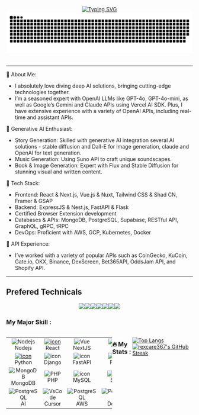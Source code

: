 <div align="center">
<a href="https://git.io/typing-svg"><img src="https://readme-typing-svg.demolab.com?font=Comic+Sans+MS&size=30&pause=1000&center=true&width=520&lines=I+am+a+AI+Full+Stack+Developer;Over+6+years+of+Experience" alt="Typing SVG" /></a>
</div>
<picture>
  <source media="(prefers-color-scheme: dark)" srcset="https://raw.githubusercontent.com/platane/platane/output/github-contribution-grid-snake-dark.svg">
  <source media="(prefers-color-scheme: light)" srcset="https://raw.githubusercontent.com/platane/platane/output/github-contribution-grid-snake.svg">
  <img alt="github contribution grid snake animation" src="https://raw.githubusercontent.com/platane/platane/output/github-contribution-grid-snake.svg">
</picture>
<div align="center">
  <img src="https://komarev.com/ghpvc/?username=rexcare367&style=flat-square&color=blue" alt=""/>
</div>

---

👀 About Me:

- I absolutely love diving deep AI solutions, bringing cutting-edge technologies together.
- I’m a seasoned expert with OpenAI LLMs like GPT-4o, GPT-4o-mini, as well as Google’s Gemini and Claude APIs using Vercel AI SDK. Plus, I have extensive experience with a variety of OpenAI APIs, including real-time and assistant APIs.

🍄 Generative AI Enthusiast:

- Story Generation: Skilled with generative AI integration several AI solutions - stable diffusion and Dall-E for image generation, claude and OpenAI for text generation. 
- Music Generation: Using Suno API to craft unique soundscapes.
- Book & Image Generation: Expert with Flux and Stable Diffusion for stunning visual and written content.

🌱 Tech Stack:

- Frontend: React & Next.js, Vue.js & Nuxt, Tailwind CSS & Shad CN, Framer & GSAP
- Backend: ExpressJS & Nest.js, FastAPI & Flask
- Certified Browser Extension development
- Databases & APIs: MongoDB, PostgreSQL, Supabase, RESTful API, GraphQL, gRPC, tRPC
- DevOps: Proficient with AWS, GCP, Kubernetes, Docker

🌟 API Experience:

- I’ve worked with a variety of popular APIs such as CoinGecko, KuCoin, Gate.io, OKX, Binance, DexScreen, Bet365API, OddsJam API, and Shopify API.

---

## Prefered Technicals

<p align="center">
  <img src="https://media3.giphy.com/media/ln7z2eWriiQAllfVcn/200w.webp" width="100"><img src="https://i.giphy.com/media/LMt9638dO8dftAjtco/200.webp" width="100"><img src="https://i.giphy.com/media/eNAsjO55tPbgaor7ma/200w.webp" width="100"><img src="https://i.giphy.com/media/VgGthkhUvGgOit7Y9i/200.webp" width="100"><img src="https://media3.giphy.com/media/kdFc8fubgS31b8DsVu/giphy.webp" width="100"><img src="https://i.giphy.com/media/KzJkzjggfGN5Py6nkT/200.webp" width="100"><img src="https://i.giphy.com/media/IdyAQJVN2kVPNUrojM/200.webp" width="100">
</p>

### My Major Skill :

  <div style="display: flex; align-items: flex-start; align: center">
<table align="center">
  <tr>
        <td align="center" width="96">
        <img src="https://skillicons.dev/icons?i=nodejs" width="48" height="48" alt="Nodejs" />
      <br>Nodejs
      </td>
    <td align="center" width="96">
        <a href="https://drive.google.com/file/d/1p2Y4xDEixiKGIndXhAvXaa1zQothjKoI/view?usp=sharing" ><img src="https://techstack-generator.vercel.app/react-icon.svg" alt="icon" width="65" height="65" /></a>
      <br>React
    </td>
     <td align="center" width="96">
        <img src="https://skillicons.dev/icons?i=nextjs" width="48" height="48" alt="Vue" />
      <br>NextJS
    </td>
              <td align="center" width="96">
        <img src="https://skillicons.dev/icons?i=nestjs" width="48" height="48" alt="Vue" />
      <br>Vue
    </td>
              <td align="center" width="96">
        <img src="https://skillicons.dev/icons?i=angular" width="48" height="48" alt="Vue" />
      <br>Angular
    </td>
    </td>
              <td align="center" width="96">
        <img src="https://skillicons.dev/icons?i=svelte" width="48" height="48" alt="Vue" />
      <br>Svelte
    </td>
    <td align="center" width="96">
        <img src="https://techstack-generator.vercel.app/js-icon.svg" alt="icon" width="65" height="65" />
      <br>JavaScript
    </td>
    <td align="center" width="96">
        <img src="https://techstack-generator.vercel.app/ts-icon.svg" alt="icon" width="65" height="65" />
      <br>TypeScript
    </td>
  </tr>
  <tr>
    <td align="center" width="96">
      <a href="#macropower-tech">
        <img src="https://techstack-generator.vercel.app/python-icon.svg" alt="icon" width="65" height="65" />
      </a>
      <br>Python
    </td>
  <td align="center" width="96">
        <img src="https://techstack-generator.vercel.app/django-icon.svg" alt="icon" width="65" height="65" />
      <br>Django
       </td>
        <td align="center" width="96">
        <img src="https://skillicons.dev/icons?i=fastapi" alt="icon" width="65" height="65" />
      <br>FastAPI
       </td>
       <td align="center" width="96">
        <img src="https://skillicons.dev/icons?i=flask" alt="icon" width="65" height="65" />
      <br>Flask
       </td>
    <td align="center" width="96">
        <img src="https://skillicons.dev/icons?i=jquery" width="48" height="48" alt="jQuery" />
      <br>jQuery
    </td>
    <td align="center"  width="96">
        <img src="https://skillicons.dev/icons?i=html" width="48" height="48" alt="HTML5" />
      <br>HTML5
    </td>
    <td align="center" width="96">
        <img src="https://skillicons.dev/icons?i=css" width="48" height="48" alt="css" />
      <br>CSS
    </td>
    <td align="center" width="96">
        <img src="https://skillicons.dev/icons?i=tailwind" width="48" height="48" alt="tailwind" />
      <br>Tailwind
    </td>
  </tr>
 <tr>
      <td align="center" width="96">
        <img src="https://skillicons.dev/icons?i=mongodb" width="48" height="48" alt="MongoDB" />
      <br>MongoDB
    </td>
      </td>
    <td align="center" width="96">
        <img src="https://skillicons.dev/icons?i=php" width="48" height="48" alt="PHP" />
      <br>PHP
    </td>
    <td align="center" width="96">
        <img src="https://techstack-generator.vercel.app/mysql-icon.svg" alt="icon" width="65" height="65" />
      <br>MySQL
    </td>
              <td align="center" width="96">
        <img src="https://skillicons.dev/icons?i=sass" width="48" height="48" alt="Sass" />
      <br>Sass
    </td>
    <td align="center" width="96">
        <img src="https://skillicons.dev/icons?i=postgres" width="48" height="48" alt="PostgreSQL" />
      <br>PostgreSQL
    </td>
    <td align="center" width="96">
        <img src="https://skillicons.dev/icons?i=graphql" width="48" height="48" alt="PostgreSQL" />
      <br>GraphQL
    </td>
     <td align="center" width="96">
        <img src="https://skillicons.dev/icons?i=jest" width="48" height="48" alt="PostgreSQL" />
      <br>Jest
    </td>
     <td align="center" width="96">
        <img src="https://skillicons.dev/icons?i=supabase" width="48" height="48" alt="PostgreSQL" />
      <br>Supabase
    </td>
 </tr>
 <tr>
     <td align="center" width="96">
        <img src="https://skillicons.dev/icons?i=ai" width="48" height="48" alt="PostgreSQL" />
      <br>AI
    </td>
            <td align="center" width="96">
        <img src="https://skillicons.dev/icons?i=vscode" width="48" height="48" alt="VsCode" />
      <br>Cursor
    </td>
    <td align="center" width="96">
        <img src="https://skillicons.dev/icons?i=aws" width="48" height="48" alt="PostgreSQL" />
      <br>AWS
    </td>
    <td align="center" width="96">
        <img src="https://skillicons.dev/icons?i=docker" width="48" height="48" alt="PostgreSQL" />
      <br>Docker
    </td>
    <td align="center" width="96">
        <img src="https://skillicons.dev/icons?i=firebase" width="48" height="48" alt="PostgreSQL" />
      <br>FireBase
    </td>
     <td align="center" width="96">
        <img src="https://skillicons.dev/icons?i=redis" width="48" height="48" alt="PostgreSQL" />
      <br>Redis
    </td>
     <td align="center" width="96">
        <img src="https://skillicons.dev/icons?i=rabbitmq" width="48" height="48" alt="PostgreSQL" />
      <br>RabbitMQ
    </td>
     <td align="center" width="96">
        <img src="https://skillicons.dev/icons?i=kafka" width="48" height="48" alt="PostgreSQL" />
      <br>Kafka
    </td>
    
 </tr>
</table>
<br><br>

---

### :fire: My Stats :

[![Top Langs](https://github-readme-stats.vercel.app/api/top-langs/?username=rexcare367&layout=compact&theme=vision-friendly-dark)](https://github.com/anuraghazra/github-readme-stats)
[![rexcare367's GitHub Streak](http://github-readme-streak-stats.herokuapp.com?user=rexcare367&theme=dark&background=000000)](https://git.io/streak-stats)
